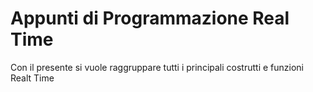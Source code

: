 # Appunti di Programmazione Real Time

Con il presente si vuole raggruppare tutti i principali costrutti e funzioni Realt Time 
